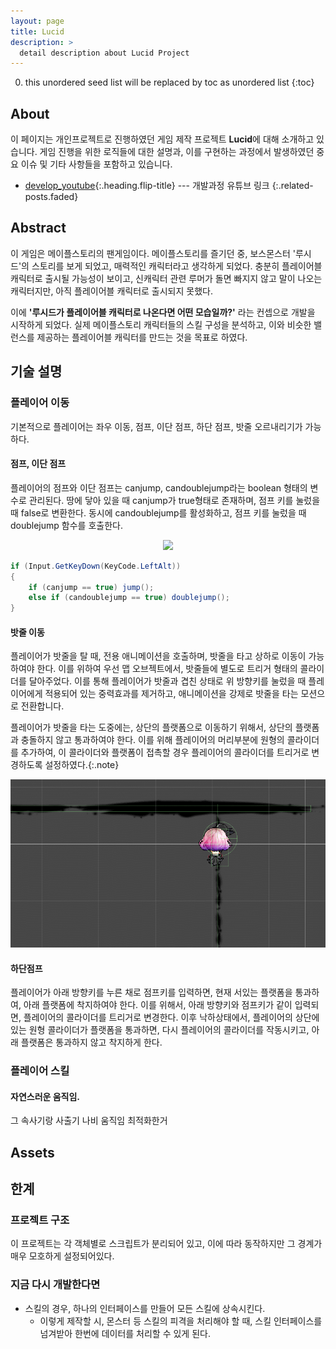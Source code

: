 ```yaml
---
layout: page
title: Lucid
description: >
  detail description about Lucid Project
---
```




0. this unordered seed list will be replaced by toc as unordered list
{:toc}

## About 

이 페이지는 개인프로젝트로 진행하였던 게임 제작 프로젝트 **Lucid**에 대해 소개하고 있습니다. 게임 진행을 위한 로직들에 대한 설명과, 이를 구현하는 과정에서 발생하였던 중요 이슈 및 기타 사항들을 포함하고 있습니다.



* [develop_youtube]{:.heading.flip-title} --- 개발과정 유튜브 링크
  {:.related-posts.faded}

[develop_youtube]: https://www.youtube.com/watch?v=1ewPsJVkCc4&amp;list=PLghOZn1LvD2NCw7RdcUJKq5gSYtNWu4vo



## Abstract

이 게임은 메이플스토리의 팬게임이다. 메이플스토리를 즐기던 중, 보스몬스터 '루시드'의 스토리를 보게 되었고, 매력적인 캐릭터라고 생각하게 되었다. 충분히 플레이어블 캐릭터로 출시될 가능성이 보이고, 신캐릭터 관련 루머가 돌면 빠지지 않고 말이 나오는 캐릭터지만, 아직 플레이어블 캐릭터로 출시되지 못했다.

이에 **'루시드가 플레이어블 캐릭터로 나온다면 어떤 모습일까?'** 라는 컨셉으로 개발을 시작하게 되었다. 실제 메이플스토리 캐릭터들의 스킬 구성을 분석하고, 이와 비슷한 밸런스를 제공하는 플레이어블 캐릭터를 만드는 것을 목표로 하였다.



## 기술 설명

### 플레이어 이동

기본적으로 플레이어는 좌우 이동, 점프, 이단 점프, 하단 점프, 밧줄 오르내리기가 가능하다.



#### 점프, 이단 점프

플레이어의 점프와 이단 점프는 canjump, candoublejump라는 boolean 형태의 변수로 관리된다. 땅에 닿아 있을 때 canjump가 true형태로 존재하며, 점프 키를 눌렀을 때 false로 변환한다. 동시에 candoublejump를 활성화하고, 점프 키를 눌렀을 때 doublejump 함수를 호출한다.

<center>
    <img src="https://github.com/Hangeol-Chang/Hangeol-chang.github.io/blob/main/assets/img/portfolio/Lucid/doublejump.gif?raw=true" width="600">
</center>

```c#
if (Input.GetKeyDown(KeyCode.LeftAlt))
{
    if (canjump == true) jump();
    else if (candoublejump == true) doublejump();
}
```



#### 밧줄 이동

플레이어가 밧줄을 탈 때, 전용 애니메이션을 호출하며, 밧줄을 타고 상하로 이동이 가능하여야 한다. 이를 위하여 우선 맵 오브젝트에서, 밧줄들에 별도로 트리거 형태의 콜라이더를 달아주었다. 이를 통해 플레이어가 밧줄과 겹친 상태로 위 방향키를 눌렀을 때 플레이어에게 적용되어 있는 중력효과를 제거하고, 애니메이션을 강제로 밧줄을 타는 모션으로 전환합니다.

플레이어가 밧줄을 타는 도중에는, 상단의 플랫폼으로 이동하기 위해서, 상단의 플랫폼과 충돌하지 않고 통과하여야 한다. 이를 위해 플레이어의 머리부분에 원형의 콜라이더를 추가하여, 이 콜라이더와 플랫폼이 접촉할 경우 플레이어의 콜라이더를 트리거로 변경하도록 설정하였다.{:.note}

<center>
    <img src="https://github.com/Hangeol-Chang/Hangeol-chang.github.io/blob/main/assets/img/portfolio/Lucid/rope_underjump.gif?raw=true" width="600">
</center>



#### 하단점프

플레이어가 아래 방향키를 누른 채로 점프키를 입력하면, 현재 서있는 플랫폼을 통과하여, 아래 플랫폼에 착지하여야 한다. 이를 위해서, 아래 방향키와 점프키가 같이 입력되면, 플레이어의 콜라이더를 트리거로 변경한다. 이후 낙하상태에서, 플레이어의 상단에 있는 원형 콜라이더가 플랫폼을 통과하면, 다시 플레이어의 콜라이더를 작동시키고, 아래 플랫폼은 통과하지 않고 착지하게 한다.





 ### 플레이어 스킬



#### 자연스러운 움직임.

그 속사기랑 사출기 나비 움직임 최적화한거



## Assets



## 한계

### 프로젝트 구조

이 프로젝트는 각 객체별로 스크립트가 분리되어 있고, 이에 따라 동작하지만 그 경계가 매우 모호하게 설정되어있다.



### 지금 다시 개발한다면

- 스킬의 경우, 하나의 인터페이스를 만들어 모든 스킬에 상속시킨다.
  - 이렇게 제작할 시, 몬스터 등 스킬의 피격을 처리해야 할 때, 스킬 인터페이스를 넘겨받아 한번에 데이터를 처리할 수 있게 된다.
